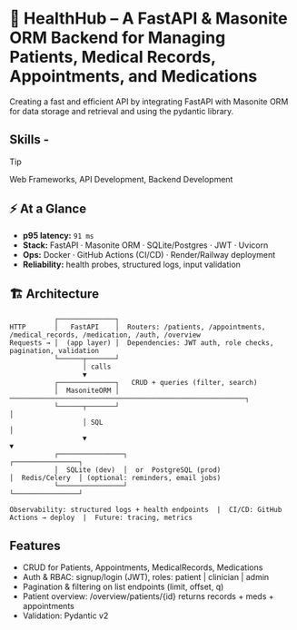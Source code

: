 # 🏥 HealthHub – A FastAPI & Masonite ORM Backend for Managing Patients, Medical Records, Appointments, and Medications
Creating a fast and efficient API by integrating FastAPI with Masonite ORM for data storage and retrieval and using the pydantic library. 

## Skills - 
> [!TIP]
> Web Frameworks, API Development, Backend Development


## ⚡ At a Glance
- **p95 latency:** `91 ms`
- **Stack:** FastAPI · Masonite ORM · SQLite/Postgres · JWT · Uvicorn
- **Ops:** Docker · GitHub Actions (CI/CD) · Render/Railway deployment
- **Reliability:** health probes, structured logs, input validation


## 🏗 Architecture

```text
           ┌──────────────┐
HTTP       │   FastAPI    │  Routers: /patients, /appointments, /medical_records, /medication, /auth, /overview
Requests → │  (app layer) │  Dependencies: JWT auth, role checks, pagination, validation
           └──────┬───────┘
                  │ calls
                  ▼
           ┌──────────────┐   CRUD + queries (filter, search)
           │  MasoniteORM │ ──────────────────────────────────────────────────────────┐
           └──────┬───────┘                                                           │
                  │ SQL                                                               │
                  ▼                                                                   ▼
           ┌────────────────┐                                                 ┌────────────────┐
           │  SQLite (dev)  │  or  PostgreSQL (prod)                          │  Redis/Celery  │ (optional: reminders, email jobs)
           └────────────────┘                                                 └────────────────┘

Observability: structured logs + health endpoints  |  CI/CD: GitHub Actions → deploy  |  Future: tracing, metrics

```

## Features
- CRUD for Patients, Appointments, MedicalRecords, Medications
- Auth & RBAC: signup/login (JWT), roles: patient | clinician | admin
- Pagination & filtering on list endpoints (limit, offset, q)
- Patient overview: /overview/patients/{id} returns records + meds + appointments
- Validation: Pydantic v2
